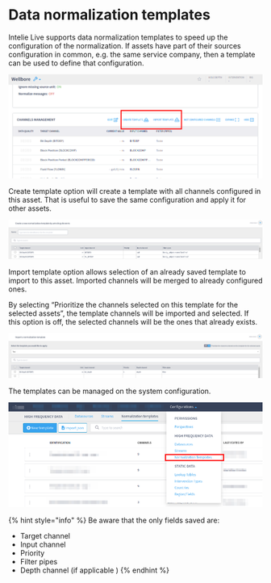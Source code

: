 # Data normalization templates

Intelie Live supports data normalization templates to speed up the configuration of the normalization. If assets have part of their sources configuration in common, e.g. the same service company, then a template can be used to define that configuration.

![Buttons to create a template from an asset and import a template into an asset.](<../../.gitbook/assets/image (322).png>)

Create template option will create a template with all channels configured in this asset. That is useful to save the same configuration and apply it for other assets.&#x20;

![Create template by asset example (checked rows will be included on saved template)](<../../.gitbook/assets/image (393).png>)

Import template option allows selection of an already saved template to import to this asset. Imported channels will be merged to already configured ones.

By selecting “Prioritize the channels selected on this template for the selected assets”, the template channels will be imported and selected. If this option is off, the selected channels will be the ones that already exists.

![](<../../.gitbook/assets/image (433).png>)

The templates can be managed on the system configuration.

![Example of templates configuration](<../../.gitbook/assets/image (295).png>)

{% hint style="info" %}
Be aware that the only fields saved are:&#x20;

* Target channel
* Input channel
* Priority
* Filter pipes
* Depth channel (if applicable )
{% endhint %}

